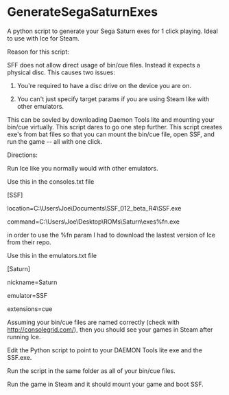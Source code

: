 # GenerateSegaSaturnExes
A python script to generate your Sega Saturn exes for 1 click playing. Ideal to use with Ice for Steam.

Reason for this script:

SFF does not allow direct usage of bin/cue files. Instead it expects a physical disc. This causes two issues:

  1) You're required to have a disc drive on the device you are on.
  
  2) You can't just specify target params if you are using Steam like with other emulators.
  
This can be sovled by downloading Daemon Tools lite and mounting your bin/cue virtually. This script dares to go one step further. This script creates exe's from bat files so that you can mount the bin/cue file, open SSF, and run the game -- all with one click.

Directions:

Run Ice like you normally would with other emulators.

Use this in the consoles.txt file

[SSF]

location=C:\Users\Joe\Documents\SSF_012_beta_R4\SSF.exe

command=C:\Users\Joe\Desktop\ROMs\Saturn\exes\%fn.exe

in order to use the %fn param I had to download the lastest version of Ice from their repo.

Use this in the emulators.txt file

[Saturn]

nickname=Saturn

emulator=SSF

extensions=cue

Assuming your bin/cue files are named correctly (check with http://consolegrid.com/), then you should see your games in Steam after running Ice.

Edit the Python script to point to your DAEMON Tools lite exe and the SSF.exe.

Run the script in the same folder as all of your bin/cue files.

Run the game in Steam and it should mount your game and boot SSF.
